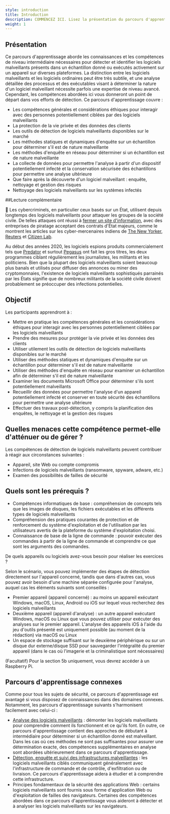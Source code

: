 ```yaml
---
style: introduction
title: Introduction
description: COMMENCEZ ICI. Lisez la présentation du parcours d'apprentissage, les objectifs, les menaces associées et les prérequis.
weight: 1
---
```


## Présentation

Ce parcours d'apprentissage aborde les connaissances et les compétences de niveau intermédiaire nécessaires pour détecter et identifier les logiciels malveillants présents dans un échantillon donné ou exécutés activement sur un appareil sur diverses plateformes. La distinction entre les logiciels malveillants et les logiciels ordinaires peut être très subtile, et une analyse détaillée des processus et des exécutables visant à déterminer la nature d'un logiciel malveillant nécessite parfois une expertise de niveau avancé. Cependant, les compétences abordées ici vous donneront un point de départ dans vos efforts de détection. Ce parcours d'apprentissage couvre :

- Les compétences générales et considérations éthiques pour interagir avec des personnes potentiellement ciblées par des logiciels malveillants
- La protection de la vie privée et des données des clients
- Les outils de détection de logiciels malveillants disponibles sur le marché
- Les méthodes statiques et dynamiques d'enquête sur un échantillon pour déterminer s'il est de nature malveillante
- Les méthodes d'enquête en réseau pour déterminer si un échantillon est de nature malveillante
- La collecte de données pour permettre l'analyse à partir d'un dispositif potentiellement infecté et la conservation sécurisée des échantillons pour permettre une analyse ultérieure
- Que faire après la découverte d'un logiciel malveillant : enquête, nettoyage et gestion des risques
- Nettoyage des logiciels malveillants sur les systèmes infectés

##Lecture complémentaire

📕 Les cybercriminels, en particulier ceux basés sur un État, utilisent depuis longtemps des logiciels malveillants pour attaquer les groupes de la société civile. De telles attaques ont réussi à [fermer un site d'information](https://www.amnesty.org/en/latest/research/2016/12/how-a-hacking-campaign-helped-shut-down-an-award-winning-news-site/), avec des entreprises de piratage acceptant des contrats d'État majeurs, comme le montrent les articles sur les cyber-mercenaires indiens de [The New Yorker](https://www.newyorker.com/news/annals-of-crime/a-confession-exposes-indias-secret-hacking-industry), [Reuters](https://www.reuters.com/investigates/special-report/usa-hackers-litigation/) et [Citizen Lab](https://citizenlab.ca/2020/06/dark-basin-uncovering-a-massive-hack-for-hire-operation/).

Au début des années 2020, les logiciels espions produits commercialement tels que [Predator](https://eic.network/projects/predator-files.html) et surtout [Pegasus](https://www.amnesty.org/en/latest/news/2022/03/the-pegasus-project-how-amnesty-tech-uncovered-the-spyware-scandal-new-video/) ont fait les gros titres, les deux programmes ciblant régulièrement les journalistes, les militants et les politiciens. Bien que la plupart des logiciels malveillants soient beaucoup plus banals et utilisés pour diffuser des annonces ou miner des cryptomonnaies, l'existence de logiciels malveillants sophistiqués parrainés par les États signifie que de nombreux militants de la société civile doivent probablement se préoccuper des infections potentielles.

## Objectif

Les participants apprendront à :

- Mettre en pratique les compétences générales et les considérations éthiques pour interagir avec les personnes potentiellement ciblées par les logiciels malveillants
- Prendre des mesures pour protéger la vie privée et les données des clients
- Utiliser utilement les outils de détection de logiciels malveillants disponibles sur le marché
- Utiliser des méthodes statiques et dynamiques d'enquête sur un échantillon pour déterminer s'il est de nature malveillante
- Utiliser des méthodes d'enquête en réseau pour examiner un échantillon afin de déterminer s'il est de nature malveillante
- Examiner les documents Microsoft Office pour déterminer s'ils sont potentiellement malveillants
- Recueillir des données pour permettre l'analyse d'un appareil potentiellement infecté et conserver en toute sécurité des échantillons pour permettre une analyse ultérieure
- Effectuer des travaux post-détection, y compris la planification des enquêtes, le nettoyage et la gestion des risques

## Quelles menaces cette compétence permet-elle d'atténuer ou de gérer ?

Les compétences de détection de logiciels malveillants peuvent contribuer à réagir aux circonstances suivantes :

- Appareil, site Web ou compte compromis
- Infections de logiciels malveillants (ransomware, spyware, adware, etc.)
- Examen des possibilités de failles de sécurité

## Quels sont les prérequis ?

- Compétences informatiques de base : compréhension de concepts tels que les images de disques, les fichiers exécutables et les différents types de logiciels malveillants
- Compréhension des pratiques courantes de protection et de renforcement du système d'exploitation et de l'utilisation par les utilisateurs avertis de la plateforme du système d'exploitation choisi.
- Connaissance de base de la ligne de commande : pouvoir exécuter des commandes à partir de la ligne de commande et comprendre ce que sont les arguments des commandes.

De quels appareils ou logiciels avez-vous besoin pour réaliser les exercices ?

Selon le scénario, vous pouvez implémenter des étapes de détection directement sur l'appareil concerné, tandis que dans d'autres cas, vous pouvez avoir besoin d'une machine séparée configurée pour l'analyse, auquel cas les éléments suivants sont conseillés :

- Premier appareil (appareil concerné) : au moins un appareil exécutant Windows, macOS, Linux, Android ou iOS sur lequel vous recherchez des logiciels malveillants
- Deuxième appareil (appareil d'analyse) : un autre appareil exécutant Windows, macOS ou Linux que vous pouvez utiliser pour exécuter des analyses sur le premier appareil. L'analyse des appareils iOS à l'aide du jeu d'outils présenté est uniquement possible (au moment de la rédaction) via macOS ou Linux
- Un espace de stockage suffisant sur le deuxième périphérique ou sur un disque dur externe/disque SSD pour sauvegarder l'intégralité du premier appareil (dans le cas où l'imagerie et la criminalistique sont nécessaires)

(Facultatif) Pour la section 5b uniquement, vous devrez accéder à un Raspberry Pi.

## Parcours d'apprentissage connexes

Comme pour tous les sujets de sécurité, ce parcours d'apprentissage est avantagé si vous disposez de connaissances dans des domaines connexes. Notamment, les parcours d'apprentissage suivants s'harmonisent facilement avec celui-ci :

- [Analyse des logiciels malveillants](https://docs.google.com/document/d/1tgvDPn7FXoaZVrdULKYu8HeOrfDaoelKJLzojDDA6mg/edit) : démonter les logiciels malveillants pour comprendre comment ils fonctionnent et ce qu'ils font. En outre, ce parcours d'apprentissage contient des approches de débutant à intermédiaire pour déterminer si un échantillon donné est malveillant. Dans les cas où ces méthodes ne sont pas suffisantes pour assurer une détermination exacte, des compétences supplémentaires en analyse sont abordées ultérieurement dans ce parcours d'apprentissage.
- [Détection, enquête et suivi des infrastructures malveillantes](https://docs.google.com/document/d/13if8JvR_TsGxja0Il48NBM-S1LKs29w_R_3LxxiLxS4/edit) : les logiciels malveillants ciblés communiquent généralement avec l'infrastructure de commande et de contrôle, d'exfiltration ou de livraison. Ce parcours d'apprentissage aidera à étudier et à comprendre cette infrastructure.
- Principes fondamentaux de la sécurité des applications Web : certains logiciels malveillants sont fournis sous forme d'application Web ou d'exploitation de failles des navigateurs. Certaines des compétences abordées dans ce parcours d'apprentissage vous aideront à détecter et à analyser les logiciels malveillants sur les navigateurs.
